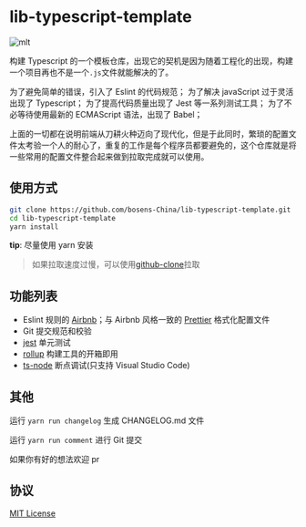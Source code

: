 # lib-typescript-template

![mlt](https://img.shields.io/badge/License-MIT-brightgreen)

构建 Typescript 的一个模板仓库，出现它的契机是因为随着工程化的出现，构建一个项目再也不是一个`.js`文件就能解决的了。

为了避免简单的错误，引入了 Eslint 的代码规范；
为了解决 javaScript 过于灵活出现了 Typescript；
为了提高代码质量出现了 Jest 等一系列测试工具；
为了不必等待使用最新的 ECMAScript 语法，出现了 Babel；

上面的一切都在说明前端从刀耕火种迈向了现代化，但是于此同时，繁琐的配置文件太考验一个人的耐心了，重复的工作是每个程序员都要避免的，这个仓库就是将一些常用的配置文件整合起来做到拉取完成就可以使用。

## 使用方式

```sh
git clone https://github.com/bosens-China/lib-typescript-template.git
cd lib-typescript-template
yarn install
```

**tip**: 尽量使用 yarn 安装

> 如果拉取速度过慢，可以使用[github-clone](https://github.com/bosens-China/github-clone)拉取

## 功能列表

- Eslint 规则的 [Airbnb](https://github.com/airbnb/javascript)；与 Airbnb 风格一致的 [Prettier](https://prettier.io/) 格式化配置文件
- Git 提交规范和校验
- [jest](https://jestjs.io/) 单元测试
- [rollup](https://rollupjs.org/guide/en/) 构建工具的开箱即用
- [ts-node](https://github.com/TypeStrong/ts-node) 断点调试(只支持 Visual Studio Code)

## 其他

运行 `yarn run changelog` 生成 CHANGELOG.md 文件

运行 `yarn run comment` 进行 Git 提交

如果你有好的想法欢迎 pr

## 协议

[MIT License](/License)
